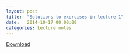 ```yaml
---
layout: post
title:  "Solutions to exercises in lecture 1"
date:   2014-10-17 00:00:00
categories: Lecture notes
---
```


[Download](http://nbviewer.ipython.org/url/raw.github.com/ggorman/Introduction-to-programming-for-geoscientists/master/notebook/Lecture-1-Introduction-to-programming-for-geoscientists-Solutions.ipynb?raw=true)


